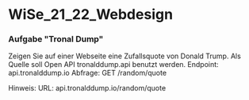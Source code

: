 # WiSe_21_22_Webdesign

### Aufgabe "Tronal Dump"
Zeigen Sie auf einer Webseite eine Zufallsquote von Donald Trump. 
Als Quelle soll Open API tronalddump.api benutzt werden. 
Endpoint: api.tronalddump.io 
Abfrage: GET /random/quote

Hinweis: URL: api.tronalddump.io/random/quote
